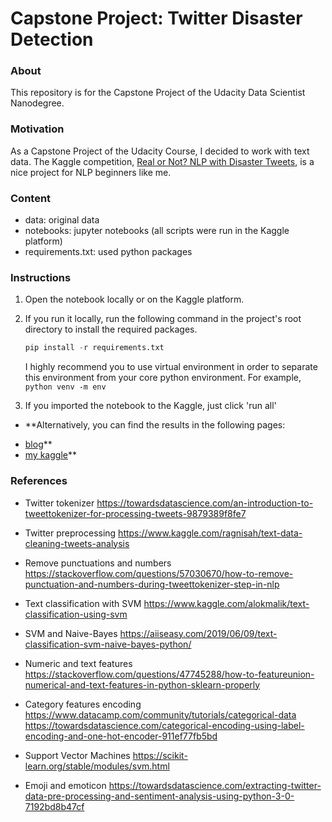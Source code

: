 # Capstone Project: Twitter Disaster Detection

### About

This repository is for the Capstone Project of the Udacity Data Scientist Nanodegree.

### Motivation
As a Capstone Project of the Udacity Course, I decided to work with text data. The Kaggle competition, [Real or Not? NLP with Disaster Tweets](https://www.kaggle.com/c/nlp-getting-started), is a nice project for NLP beginners like me. 

### Content

- data: original data
- notebooks: jupyter notebooks (all scripts were run in the Kaggle platform)
- requirements.txt: used python packages

### Instructions
1. Open the notebook locally or on the Kaggle platform. 
 
2. If you run it locally, run the following command in the project's root directory to install the required packages.
    ```python
    pip install -r requirements.txt
    ```
   I highly recommend you to use virtual environment in order to separate this environment from your core python environment. For example,
    `python venv -m env`
 
3. If you imported the notebook to the Kaggle, just click 'run all'

* **Alternatively, you can find the results in the following pages:
- [blog](https://github.com/Kwatanwa17/github-blog/blob/master/content/blog/capstone-project/index.md)**
- [my kaggle](https://www.kaggle.com/kwatanwa/nlp-twitter)**


### References

* Twitter tokenizer
https://towardsdatascience.com/an-introduction-to-tweettokenizer-for-processing-tweets-9879389f8fe7

* Twitter preprocessing
https://www.kaggle.com/ragnisah/text-data-cleaning-tweets-analysis

* Remove punctuations and numbers
https://stackoverflow.com/questions/57030670/how-to-remove-punctuation-and-numbers-during-tweettokenizer-step-in-nlp

* Text classification with SVM
https://www.kaggle.com/alokmalik/text-classification-using-svm

* SVM and Naive-Bayes
https://aiiseasy.com/2019/06/09/text-classification-svm-naive-bayes-python/

* Numeric and text features
https://stackoverflow.com/questions/47745288/how-to-featureunion-numerical-and-text-features-in-python-sklearn-properly

* Category features encoding
https://www.datacamp.com/community/tutorials/categorical-data
https://towardsdatascience.com/categorical-encoding-using-label-encoding-and-one-hot-encoder-911ef77fb5bd

* Support Vector Machines
https://scikit-learn.org/stable/modules/svm.html

* Emoji and emoticon
https://towardsdatascience.com/extracting-twitter-data-pre-processing-and-sentiment-analysis-using-python-3-0-7192bd8b47cf


